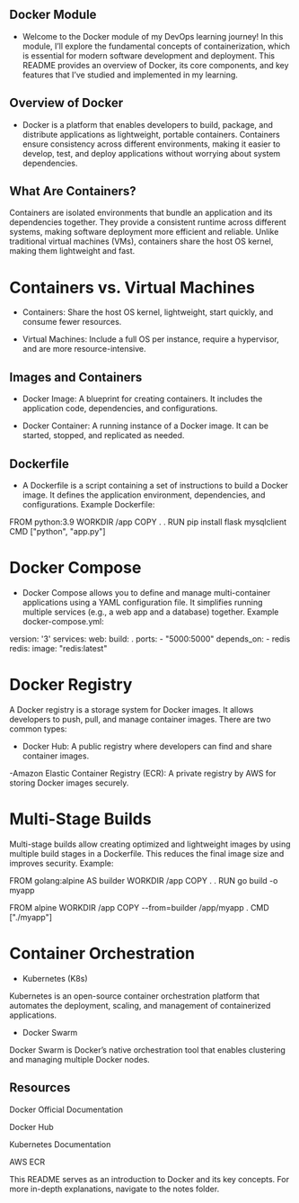 ## Docker Module

- Welcome to the Docker module of my DevOps learning journey! In this module, I’ll explore the fundamental concepts of containerization, which is essential for modern software development and deployment. This README provides an overview of Docker, its core components, and key features that I’ve studied and implemented in my learning.

## Overview of Docker

- Docker is a platform that enables developers to build, package, and distribute applications as lightweight, portable containers. Containers ensure consistency across different environments, making it easier to develop, test, and deploy applications without worrying about system dependencies.

## What Are Containers?

Containers are isolated environments that bundle an application and its dependencies together. They provide a consistent runtime across different systems, making software deployment more efficient and reliable. Unlike traditional virtual machines (VMs), containers share the host OS kernel, making them lightweight and fast.

# Containers vs. Virtual Machines

- Containers: Share the host OS kernel, lightweight, start quickly, and consume fewer resources.

- Virtual Machines: Include a full OS per instance, require a hypervisor, and are more resource-intensive.

## Images and Containers

- Docker Image: A blueprint for creating containers. It includes the application code, dependencies, and configurations.

- Docker Container: A running instance of a Docker image. It can be started, stopped, and replicated as needed.

## Dockerfile

- A Dockerfile is a script containing a set of instructions to build a Docker image. It defines the application environment, dependencies, and configurations. Example Dockerfile:

FROM python:3.9
WORKDIR /app
COPY . .
RUN pip install flask mysqlclient
CMD ["python", "app.py"]

# Docker Compose

- Docker Compose allows you to define and manage multi-container applications using a YAML configuration file. It simplifies running multiple services (e.g., a web app and a database) together. Example docker-compose.yml:

version: '3'
services:
  web:
    build: .
    ports:
      - "5000:5000"
    depends_on:
      - redis
  redis:
    image: "redis:latest"

# Docker Registry

A Docker registry is a storage system for Docker images. It allows developers to push, pull, and manage container images. There are two common types:

- Docker Hub: A public registry where developers can find and share container images.

-Amazon Elastic Container Registry (ECR): A private registry by AWS for storing Docker images securely.
 
# Multi-Stage Builds

Multi-stage builds allow creating optimized and lightweight images by using multiple build stages in a Dockerfile. This reduces the final image size and improves security. Example:

FROM golang:alpine AS builder
WORKDIR /app
COPY . .
RUN go build -o myapp

FROM alpine
WORKDIR /app
COPY --from=builder /app/myapp .
CMD ["./myapp"]

# Container Orchestration

- Kubernetes (K8s)

Kubernetes is an open-source container orchestration platform that automates the deployment, scaling, and management of containerized applications.

- Docker Swarm

Docker Swarm is Docker’s native orchestration tool that enables clustering and managing multiple Docker nodes.

## Resources

Docker Official Documentation

Docker Hub

Kubernetes Documentation

AWS ECR

This README serves as an introduction to Docker and its key concepts. For more in-depth explanations, navigate to the notes folder.


